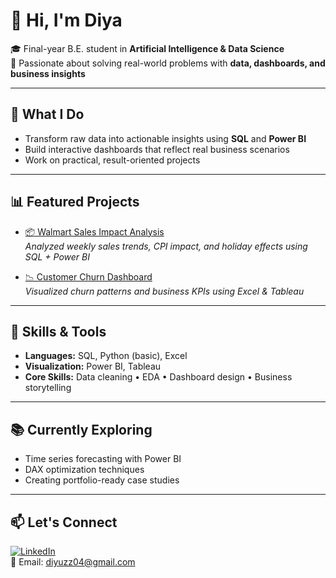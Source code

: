 # 👋 Hi, I'm Diya

🎓 Final-year B.E. student in **Artificial Intelligence & Data Science**  
📍 Passionate about solving real-world problems with **data, dashboards, and business insights**

---

## 🚀 What I Do

- Transform raw data into actionable insights using **SQL** and **Power BI**
- Build interactive dashboards that reflect real business scenarios  
- Work on practical, result-oriented projects

---

## 📊 Featured Projects

- [📦 Walmart Sales Impact Analysis](https://github.com/diyapatel07/walmart-sales-impact-analysis)  
  *Analyzed weekly sales trends, CPI impact, and holiday effects using SQL + Power BI*

- [📉 Customer Churn Dashboard](https://github.com/diyapatel07/customer-churn-analysis)  
  *Visualized churn patterns and business KPIs using Excel & Tableau*

---

## 🧠 Skills & Tools

- **Languages:** SQL, Python (basic), Excel  
- **Visualization:** Power BI, Tableau 
- **Core Skills:** Data cleaning • EDA • Dashboard design • Business storytelling

---

## 📚 Currently Exploring

- Time series forecasting with Power BI  
- DAX optimization techniques  
- Creating portfolio-ready case studies

---

## 📫 Let's Connect

[![LinkedIn](https://img.shields.io/badge/LinkedIn-blue?logo=linkedin)]([https://www.linkedin.com/in/diya-patel-03517628a])  
📧 Email: diyuzz04@gmail.com



